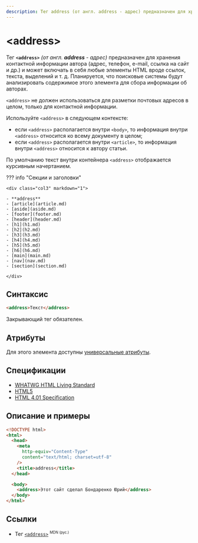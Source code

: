 ```yaml
---
description: Тег address (от англ. address - адрес) предназначен для хранения контактной информации автора и может включать в себя любые элементы HTML вроде ссылок, текста, выделений
---
```


# &lt;address&gt;

Тег **`<address>`** _(от англ. **address** - адрес)_ предназначен для хранения контактной информации автора (адрес, телефон, e-mail, ссылка на сайт и др.) и может включать в себя любые элементы HTML вроде ссылок, текста, выделений и т. д. Планируется, что поисковые системы будут анализировать содержимое этого элемента для сбора информации об авторах.

`<address>` не должен использоваться для разметки почтовых адресов в целом, только для контактной информации.

Используйте `<address>` в следующем контексте:

- если `<address>` располагается внутри `<body>`, то информация внутри `<address>` относится ко всему документу в целом;
- если `<address>` располагается внутри `<article>`, то информация внутри `<address>` относится к автору статьи.

По умолчанию текст внутри контейнера `<address>` отображается курсивным начертанием.

??? info "Секции и заголовки"

    <div class="col3" markdown="1">

    - **address**
    - [article](article.md)
    - [aside](aside.md)
    - [footer](footer.md)
    - [header](header.md)
    - [h1](h1.md)
    - [h2](h2.md)
    - [h3](h3.md)
    - [h4](h4.md)
    - [h5](h5.md)
    - [h6](h6.md)
    - [main](main.md)
    - [nav](nav.md)
    - [section](section.md)

    </div>

## Синтаксис

```html
<address>Текст</address>
```

Закрывающий тег обязателен.

## Атрибуты

Для этого элемента доступны [универсальные атрибуты](uni-attr.md).

## Спецификации

- [WHATWG HTML Living Standard](https://html.spec.whatwg.org/multipage/sections.html#the-address-element)
- [HTML5](http://www.w3.org/TR/html5/sections.html#the-address-element)
- [HTML 4.01 Specification](http://www.w3.org/TR/html401/struct/global.html#h-7.5.6)

## Описание и примеры

```html
<!DOCTYPE html>
<html>
  <head>
    <meta
      http-equiv="Content-Type"
      content="text/html; charset=utf-8"
    />
    <title>address</title>
  </head>

  <body>
    <address>Этот сайт сделал Бондаренко Юрий</address>
  </body>
</html>
```

## Ссылки

- Тег [`<address>`](https://developer.mozilla.org/ru/docs/Web/HTML/Element/address) <sup><small>MDN (рус.)</small></sup>
